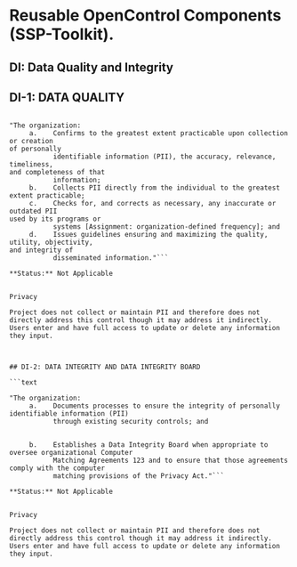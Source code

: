 # Reusable OpenControl Components (SSP-Toolkit).
## DI: Data Quality and Integrity
## DI-1: DATA QUALITY
```text
"The organization:
     a.    Confirms to the greatest extent practicable upon collection or creation
of personally
           identifiable information (PII), the accuracy, relevance, timeliness,
and completeness of that
           information;
     b.    Collects PII directly from the individual to the greatest extent practicable;
     c.    Checks for, and corrects as necessary, any inaccurate or outdated PII
used by its programs or
           systems [Assignment: organization-defined frequency]; and
     d.    Issues guidelines ensuring and maximizing the quality, utility, objectivity,
and integrity of
           disseminated information."```
**Status:** Not Applicable

Privacy
Project does not collect or maintain PII and therefore does not directly address this control though it may address it indirectly. Users enter and have full access to update or delete any information they input.


## DI-2: DATA INTEGRITY AND DATA INTEGRITY BOARD
```text
"The organization:
     a.    Documents processes to ensure the integrity of personally identifiable information (PII)
           through existing security controls; and


     b.    Establishes a Data Integrity Board when appropriate to oversee organizational Computer
           Matching Agreements 123 and to ensure that those agreements comply with the computer
           matching provisions of the Privacy Act."```
**Status:** Not Applicable

Privacy
Project does not collect or maintain PII and therefore does not directly address this control though it may address it indirectly. Users enter and have full access to update or delete any information they input.
